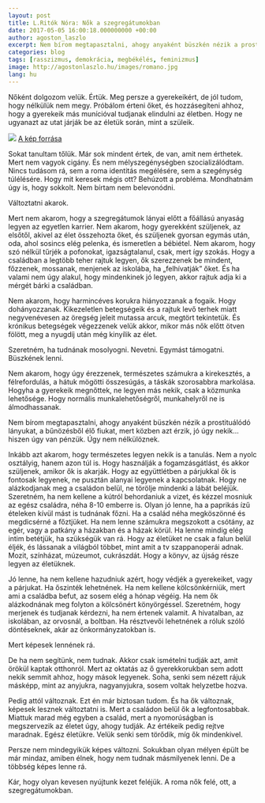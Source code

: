 ```yaml
---
layout: post
title: L.Ritók Nóra: Nők a szegregátumokban
date: 2017-05-05 16:00:18.000000000 +00:00
author: agoston_laszlo
excerpt: Nem bírom megtapasztalni, ahogy anyaként büszkén nézik a prostituálódó lányukat, a bűnözésből élő fiukat, mert közben azt érzik, jó úgy nekik… hiszen úgy van pénzük. Úgy nem nélkülöznek. 
categories: blog
tags: [rasszizmus, demokrácia, megbékélés, feminizmus]
image: http://agostonlaszlo.hu/images/romano.jpg
lang: hu
---
```

Nőként dolgozom velük. Értük. Meg persze a gyerekeikért, de jól tudom, hogy nélkülük nem megy. Próbálom érteni őket, és hozzásegíteni ahhoz, hogy a gyerekeik más munícióval tudjanak elindulni az életben. Hogy ne ugyanazt az utat járják be az életük során, mint a szüleik.

![](http://agostonlaszlo.hu/images/romano.jpg)
[A kép forrása](https://cdnfr1.img.sputniknews.com/images/102214/33/1022143350.jpg)

Sokat tanultam tőlük. Már sok mindent értek, de van, amit nem érthetek. Mert nem vagyok cigány. És nem mélyszegénységben szocializálódtam. Nincs tudásom rá, sem a roma identitás megélésére, sem a szegénység túlélésére. Hogy mit keresek mégis ott? Behúzott a probléma. Mondhatnám úgy is, hogy sokkolt. Nem bírtam nem belevonódni.

Változtatni akarok.

Mert nem akarom, hogy a szegregátumok lányai előtt a főállású anyaság legyen az egyetlen karrier. Nem akarom, hogy gyerekként szüljenek, az elsőtől, akivel az élet összehozta őket, és szüljenek gyorsan egymás után, oda, ahol sosincs elég pelenka, és ismeretlen a bébiétel.
Nem akarom, hogy szó nélkül tűrjék a pofonokat, igazságtalanul, csak, mert így szokás. Hogy a családban a legtöbb teher rajtuk legyen, ők szerezzenek be mindent, főzzenek, mossanak, menjenek az iskolába, ha „felhívatják” őket. És ha valami nem úgy alakul, hogy mindenkinek jó legyen, akkor rajtuk adja ki a mérgét bárki a családban.

Nem akarom, hogy harmincéves korukra hiányozzanak a fogaik. Hogy dohányozzanak. Kikezeletlen betegségeik és a rajtuk levő terhek miatt negyvenévesen az öregség jeleit mutassa arcuk, megtört tekintetük. És krónikus betegségek végezzenek velük akkor, mikor más nők előtt ötven fölött, meg a nyugdíj után még kinyílik az élet. 

Szeretném, ha tudnának mosolyogni. Nevetni. Egymást támogatni. Büszkének lenni.

Nem akarom, hogy úgy érezzenek, természetes számukra a kirekesztés, a félrefordulás, a hátuk mögötti összesúgás, a táskák szorosabbra markolása. Hogyha a gyerekeik megnőttek, ne legyen más nekik, csak a közmunka lehetősége. Hogy normális munkalehetőségről, munkahelyről ne is álmodhassanak.

Nem bírom megtapasztalni, ahogy anyaként büszkén nézik a prostituálódó lányukat, a bűnözésből élő fiukat, mert közben azt érzik, jó úgy nekik… hiszen úgy van pénzük. Úgy nem nélkülöznek. 

Inkább azt akarom, hogy természetes legyen nekik is a tanulás. Nem a nyolc osztályig, hanem azon túl is. Hogy használják a fogamzásgátlást, és akkor szüljenek, amikor ők is akarják. Hogy az együttlétben a párjukkal ők is fontosak legyenek, ne pusztán alanyai legyenek a kapcsolatnak. Hogy ne alázkodjanak meg a családon belül, ne törölje mindenki a lábát beléjük. Szeretném, ha nem kellene a kútról behordaniuk a vizet, és kézzel mosniuk az egész családra, néha 8-10 emberre is. Olyan jó lenne, ha a paprikás ízű ételeken kívül mást is tudnának főzni. Ha a család néha megköszönné és megdicsérné a főztjüket. Ha nem lenne számukra megszokott a csótány, az egér, vagy a patkány a házakban és a házak körül. Ha lenne mindig elég intim betétjük, ha szükségük van rá. Hogy az életüket ne csak a falun belül éljék, és lássanak a világból többet, mint amit a tv szappanoperái adnak. Mozit, színházat, múzeumot, cukrászdát. Hogy a könyv, az újság része legyen az életüknek. 

Jó lenne, ha nem kellene hazudniuk azért, hogy védjék a gyerekeiket, vagy a párjukat. Ha őszinték lehetnének. Ha nem kellene kölcsönkérniük, mert ami a családba befut, az sosem elég a hónap végéig. Ha nem ők alázkodnának meg folyton a kölcsönért könyörgéssel. Szeretném, hogy merjenek és tudjanak kérdezni, ha nem értenek valamit. A hivatalban, az iskolában, az orvosnál, a boltban. Ha résztvevői lehetnének a róluk szóló döntéseknek, akár az önkormányzatokban is. 

Mert képesek lennének rá. 

De ha nem segítünk, nem tudnak. Akkor csak ismételni tudják azt, amit örökül kaptak otthonról. Mert az oktatás az ő gyerekkorukban sem adott nekik semmit ahhoz, hogy mások legyenek. Soha, senki sem nézett rájuk másképp, mint az anyjukra, nagyanyjukra, sosem voltak helyzetbe hozva. 

Pedig attól változnak. Ezt én már biztosan tudom. És ha ők változnak, képesek lesznek változtatni is. Mert a családon belül ők a legfontosabbak. Miattuk marad még egyben a család, mert a nyomorúságban is megszervezik az életet úgy, ahogy tudják. Az értékeik pedig rejtve maradnak. Egész életükre. Velük senki sem törődik, míg ők mindenkivel. 

Persze nem mindegyikük képes változni. Sokukban olyan mélyen épült be már mindaz, amiben élnek, hogy nem tudnak másmilyenek lenni. De a többség képes lenne rá. 

Kár, hogy olyan kevesen nyújtunk kezet feléjük. A roma nők felé, ott, a szegregátumokban.


